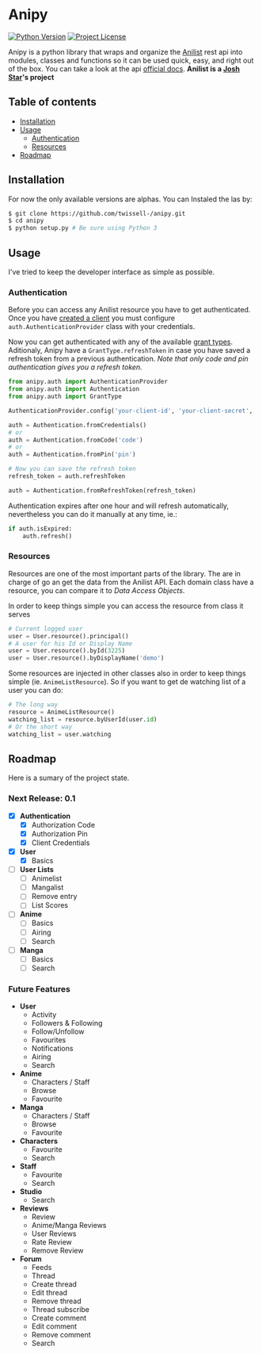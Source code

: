 # Anipy
[![Python Version](https://img.shields.io/badge/python-3.3%2C%203.4%2C%203.5-blue.svg)]()
[![Project License](https://img.shields.io/badge/license-MIT-blue.svg)](https://raw.githubusercontent.com/twissell-/anipy/master/LICENSE)


Anipy is a python library that wraps and organize the [Anilist] rest api into modules, classes and functions so it can be used quick, easy, and right out of the box. You can take a look at the api [official docs]. **Anilist is a [Josh Star]'s project**


## Table of contents

  * [Installation](#installation)
  * [Usage](#usage)
    * [Authentication](#authentication)
    * [Resources](#resources)
  * [Roadmap](#roadmap)


## Installation

For now the only available versions are alphas. You can Instaled the las by:
```bash
$ git clone https://github.com/twissell-/anipy.git
$ cd anipy
$ python setup.py # Be sure using Python 3
```

## Usage

I've tried to keep the developer interface as simple as possible.

### Authentication

Before you can access any Anilist resource you have to get authenticated. Once you have [created a client] you must configure ```auth.AuthenticationProvider``` class with your credentials.

Now you can get authenticated with any of the available [grant types]. Aditionaly, Anipy have a ```GrantType.refreshToken``` in case you have saved a refresh token from a previous authentication. *Note that only code and pin authentication gives you a refresh token.*

```python
from anipy.auth import AuthenticationProvider
from anipy.auth import Authentication
from anipy.auth import GrantType

AuthenticationProvider.config('your-client-id', 'your-client-secret', 'your-redirect-uri')

auth = Authentication.fromCredentials()
# or
auth = Authentication.fromCode('code')
# or
auth = Authentication.fromPin('pin')

# Now you can save the refresh token
refresh_token = auth.refreshToken

auth = Authentication.fromRefreshToken(refresh_token)
```

Authentication expires after one hour and will refresh automatically, nevertheless you can do it manually at any time, ie.:

```python
if auth.isExpired:
    auth.refresh()

```

### Resources

Resources are one of the most important parts of the library. The are in charge of go an get the data from the Anilist API. Each domain class have a resource, you can compare it to *Data Access Objects*.

In order to keep things simple you can access the resource from class it serves

```python
# Current logged user
user = User.resource().principal()
# A user for his Id or Display Name
user = User.resource().byId(3225)
user = User.resource().byDisplayName('demo')
```

Some resources are injected in other classes also in order to keep things simple (ie. ```AnimeListResource```). So if you want to get de watching list of a user you can do:

```python
# The long way
resource = AnimeListResource()
watching_list = resource.byUserId(user.id)
# Or the short way
watching_list = user.watching
```

## Roadmap

Here is a sumary of the project state.

### Next Release: 0.1

  - [x] **Authentication**
    - [x] Authorization Code
    - [x] Authorization Pin
    - [x] Client Credentials
  - [x] **User**
    - [x] Basics
  - [ ] **User Lists**
    - [ ] Animelist
    - [ ] Mangalist
    - [ ] Remove entry
    - [ ] List Scores
  - [ ] **Anime**
    - [ ] Basics
    - [ ] Airing
    - [ ] Search
  - [ ] **Manga**
    - [ ] Basics
    - [ ] Search

### Future Features

  - **User**
    - Activity
    - Followers & Following
    - Follow/Unfollow
    - Favourites
    - Notifications
    - Airing
    - Search
  - **Anime**
    - Characters / Staff
    - Browse
    - Favourite
  - **Manga**
    - Characters / Staff
    - Browse
    - Favourite
  - **Characters**
    - Favourite
    - Search
  - **Staff**
    - Favourite
    - Search
  - **Studio**
    - Search
  - **Reviews**
    - Review
    - Anime/Manga Reviews
    - User Reviews
    - Rate Review
    - Remove Review
  - **Forum**
    - Feeds
    - Thread
    - Create thread
    - Edit thread
    - Remove thread
    - Thread subscribe
    - Create comment
    - Edit comment
    - Remove comment
    - Search


[Anilist]: http://Anilist.co
[official docs]: https://anilist-api.readthedocs.io
[Josh Star]: https://github.com/joshstar

[created a client]: https://anilist-api.readthedocs.io/en/latest/introduction.html#creating-a-client
[grant types]:https://anilist-api.readthedocs.io/en/latest/authentication.html#which-grant-type-to-use
